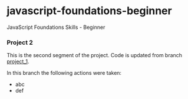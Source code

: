 # javascript-foundations-beginner
JavaScript Foundations Skills - Beginner

### Project 2
This is the second segment of the project. Code is updated from branch [project_1](https://github.com/apa017/javascript-foundations-beginner/tree/project_1). 

In this branch the following actions were taken:

- abc
- def
